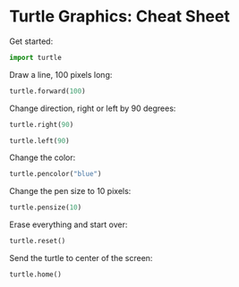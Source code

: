 # Turtle Graphics: Cheat Sheet

Get started:
```python
import turtle
```

Draw a line, 100 pixels long:
```python
turtle.forward(100)
```

Change direction, right or left by 90 degrees:
```python
turtle.right(90)
```
```python
turtle.left(90)
```

Change the color:
```python
turtle.pencolor("blue")
```

Change the pen size to 10 pixels:
```python
turtle.pensize(10)
```

Erase everything and start over:
```python
turtle.reset()
```

Send the turtle to center of the screen:
```python
turtle.home()
```

